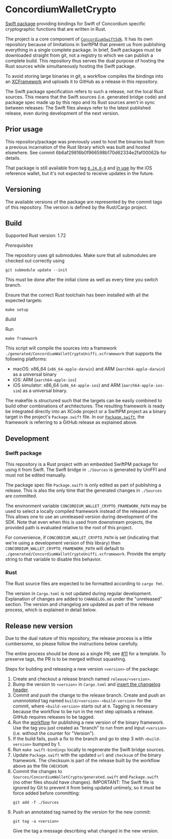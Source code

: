 # ConcordiumWalletCrypto

[Swift package](https://developer.apple.com/documentation/xcode/swift-packages) providing bindings for Swift
of Concordium specific cryptographic functions that are written in Rust.

The project is a core component of [`ConcordiumSwiftSdk`](https://github.com/Concordium/concordium-swift-sdk.git).
It has its own repository because of limitations in SwiftPM
that prevent us from publishing everything in a single complete package.
In brief, Swift packages must be downloaded straight from git,
not a registry to which we can publish a complete build.
This repository thus serves the dual purpose of hosting the Rust sources
while simultaneously hosting the Swift package.

To avoid storing large binaries in git, a workflow compiles the bindings into an
[XCFramework](https://developer.apple.com/documentation/xcode/distributing-binary-frameworks-as-swift-packages)
and uploads it to GitHub as a release in this repository.

The Swift package specification refers to such a release, not the local Rust sources.
This means that the Swift sources (i.e. generated bridge code) and package spec made up by this repo
and its Rust sources aren't in sync between releases:
The Swift files always refer to the latest published release, even during development of the next version.

## Prior usage

This repository/package was previously used to host the binaries built from a previous incarnation of the Rust library
which was built and hosted elsewhere.
See commit 6b6af29816b0f966598b170d62334e2faf00062b for details.

That package is still available from tag
[`0.24.0-0`](https://github.com/Concordium/concordium-wallet-crypto-swift/releases/tag/0.24.0-0) and
[in use](https://github.com/Concordium/concordium-reference-wallet-ios/blob/main/ConcordiumWallet.xcodeproj/project.xcworkspace/xcshareddata/swiftpm/Package.resolved)
by the iOS reference wallet, but it's not expected to receive updates in the future.

## Versioning

The available versions of the package are represented by the commit tags of this repository.
The version is defined by the Rust/Cargo project.

## Build

Supported Rust version: 1.72

*Prerequisites*

The repository uses git submodules. Make sure that all submodules are checked out correctly using

```shell
git submodule update --init
```

This must be done after the initial clone as well as every time you switch branch.

Ensure that the correct Rust toolchain has been installed with all the expected targets:

```shell
make setup
```

*Build*

Run

```shell
make framework
```

This script will compile the sources into a framework `./generated/ConcordiumWalletCryptoUniffi.xcframework`
that supports the following platforms:

- macOS: x86_64 (`x86_64-apple-darwin`) and ARM (`aarch64-apple-darwin`) as a universal binary
- iOS: ARM (`aarch64-apple-ios`)
- iOS simulator: x86_64 (`x86_64-apple-ios`) and ARM (`aarch64-apple-ios-sim`) as a universal binary.

The makefile is structured such that the targets can be easily combined to build other combinations of architectures.
The resulting framework is ready be integrated directly into an XCode project or a SwiftPM project as a binary target
in the project's `Package.swift` file.
In our [`Package.swift`](./Package.swift), the framework is referring to a GitHub release as explained above.

## Development

### Swift package

This repository is a Rust project with an embedded SwiftPM package for using it from Swift.
The Swift bridge in `./Sources` is generated by UniFFI and must not be edited manually.

The package spec file `Package.swift` is only edited as part of publishing a release.
This is also the only time that the generated changes in `./Sources` are committed.

The environment variable `CONCORDIUM_WALLET_CRYPTO_FRAMEWORK_PATH`
may be used to select a locally compiled framework instead of the released one.
This allows one to use an unreleased version during development of the SDK.
Note that even when this is used from downstream projects,
the provided path is evaluated relative to the root of this project.

For convenience, if `CONCORDIUM_WALLET_CRYPTO_PATH` is set
(indicating that we're using a development version of this library)
then `CONCORDIUM_WALLET_CRYPTO_FRAMEWORK_PATH` will default to `./generated/ConcordiumWalletCryptoUniffi.xcframework`.
Provide the empty string to that variable to disable this behavior.

### Rust

The Rust source files are expected to be formatted according to `cargo fmt`.

The version in `Cargo.toml` is not updated during regular development.
Explanation of changes are added to `CHANGELOG.md` under the "unreleased" section.
The version and changelog are updated as part of the release process,
which is explained in detail below.

## Release new version

Due to the dual nature of this repository, the release process is a little cumbersome,
so please follow the instructions below carefully.

The entire process should be done as a single PR;
see [#11](https://github.com/Concordium/concordium-wallet-crypto-swift/pull/11) for a template.
To preserve tags, the PR is to be merged without squashing.

Steps for building and releasing a new version `<version>` of the package:

1. Create and checkout a release branch named `release/<version>`.
2. Bump the version to `<version>` in `Cargo.toml` and
   [insert the changelog header](https://github.com/Concordium/concordium-wallet-crypto-swift/pull/11/files#diff-06572a96a58dc510037d5efa622f9bec8519bc1beab13c9f251e97e657a9d4ed).
3. Commit and push the change to the release branch.
   Create and push an *unannotated* tag named `build/<version>-<build-version>` for the commit,
   where `<build-version>` starts out at `0`.
   Tagging is necessary because the workflow to be run in the next step uploads a release.
   GitHub requires releases to be tagged.
4. Run the [workflow](./.github/workflows/publish-framework.yml) for publishing a new version of the binary framework.
   Use the tag you just created as "branch" to run from and input `<version>` (i.e. without the counter for "Version").
5. If the build fails, push a fix to the branch and go to step 3 with `<build-version>` bumped by 1.
6. Run `make swift-bindings` locally to regenerate the Swift bridge sources.
7. Update `Package.swift` with the updated `url` and `checksum` of the binary framework.
   The checksum is part of the release built by the workflow above as the file `CHECKSUM`.
8. Commit the changes to `Sources/ConcordiumWalletCrypto/generated.swift` and `Package.swift`
   (no other files should have changes).
   IMPORTANT: The Swift file is ignored by Git to prevent it from being updated untimely, so it must be force added before committing:
   ```shell
   git add -f ./Sources
   ```
9. Push an annotated tag named by the version for the new commit:
   ```shell
   git tag -a <version>
   ```
   Give the tag a message describing what changed in the new version.

